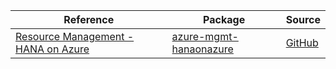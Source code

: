 | Reference | Package | Source |
|---|---|---|
|[Resource Management - HANA on Azure](mgmt-hanaonazure-readme.md)|[azure-mgmt-hanaonazure](https://pypi.org/project/azure-mgmt-hanaonazure)|[GitHub](https://github.com/Azure/azure-sdk-for-python/blob/main/sdk/hanaonazure/azure-mgmt-hanaonazure)|
